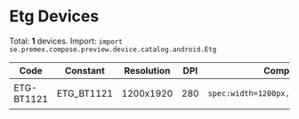 # Etg Devices

Total: **1** devices. Import: `import se.premex.compose.preview.device.catalog.android.Etg`

| Code | Constant | Resolution | DPI | Compose Spec | Preview Usage |
|------|----------|------------|-----|-------------|---------------|
| ETG-BT1121 | ETG_BT1121 | 1200x1920 | 280 | `spec:width=1200px,height=1920px,dpi=280` | `@Preview(device = Etg.ETG_BT1121)` |

<!-- Generated automatically. Do not edit manually. -->
